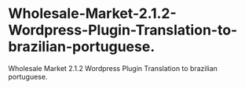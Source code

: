 # Wholesale-Market-2.1.2-Wordpress-Plugin-Translation-to-brazilian-portuguese.
Wholesale Market 2.1.2 Wordpress Plugin Translation to brazilian portuguese.

